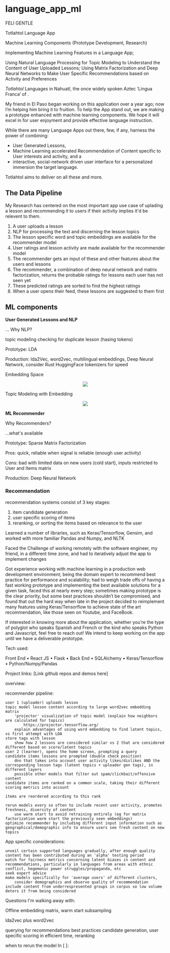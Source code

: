 # language_app_ml


FELI GENTLE

Totlahtol Language App

Machine Learning Components (Prototype Development, Research)

Implementing Machine Learning Features in a Language App;

Using Natural Language Processing for Topic Modeling to Understand the Content of User Uploaded Lessons; Using Matrix Factorization and Deep Neural Networks to Make User Specific Recommendations based on Activity and Preferences

*Totlahtol* Languages in Nahuatl, the once widely spoken Aztec ‘Lingua Franca’ of . 

My friend in El Paso began working on this application over a year ago; now I’m helping him bring it to fruition. To help the App stand out, we are making a prototype enhanced with machine learning components. We hope it will excel in for user enjoyment and  provide effective language instruction.

While there are many Language Apps out there, few, if any, harness the power of combining: 

 - User Generated Lessons, 
 - Machine Learning accelerated Recommendation of Content specific to User interests and activity, and a 
 - interactive, social-network driven user interface for a personalized immersion the target language. 
 
Totlahtol aims to deliver on all these and more.

## The Data Pipeline

My Research has centered on the most important app use case of uplading a lesson and recommending it to users if their activity implies it'd be relevent to them.

1. A user uploads a lesson
2. NLP for processing the text and discerning the lesson topics
3. The lesson specific word and topic embeddings are available for the recommender model
4. User ratings and lesson activity are made available for the recommender model
5. The recommender gets an input of these and other features about the users and lessons
6. The recommender, a combination of deep neural network and matrix factorization, returns the probable ratings for lessons each user has not seen yet
7. These predicted ratings are sorted to find the highest ratings
8. When a user opens their feed, these lessons are suggested to them first

## ML components

**User Generated Lessons and NLP**

...
Why NLP?

topic modeling
checking for duplicate lesson (hasing tokens)


Prototype: LDA

Production: lda2Vec, word2vec, multilingual embeddings, Deep Neural Network, consider Rust HuggingFace tokenizers for speed


Embedding Space

<p align="center">
  <img src=/media/overview-1-shorten2.gif></img>
</p>

Topic Modeling with Embedding

<p align="center">
  <img src=/media/topics-1-shorten2.gif></img>
</p>

            
**ML Recommender**

Why Recommenders?

...what's available

Prototype: Sparse Matrix Factorization

Pros: quick, reliable when signal is reliable (enough user activity)

Cons: bad with limited data on new users (cold start), inputs restricted to User and Items matrix

Production: Deep Neural Network

### Recommendation
recommendation systems consist of 3 key stages:

1. item candidate generation
2. user specific scoring of items
3. reranking, or sorting the items based on relevance to the user



Learned a number of libraries, such as Keras/Tensorflow, Gensim, and worked with more familiar Pandas and Numpy, and NLTK

Faced the Challenge of working remotely with the software engineer, my friend, in a different time zone, and had to iteratively adjust the app to implement changes

Got experience working with machine learning in a production web development environment; being the domain expert to recommend best practice for performance and scalability; had to weigh trade offs of having a fast working prototype and implementing the best available solutions for a given task, faced this at nearly every step; sometimes making prototype is the clear priority, but some best practices shouldn’t be compromised, and found that out the hard way when late in the project decided to reimplement many features using Keras/Tensorflow to achieve state of the art recommendation, like those seen on Youtube, and FaceBook.


If interested in knowing more about the application, whether you’re the type of polyglot who speaks Spanish and French or the kind who speaks Python and Javascript, feel free to reach out! We intend to keep working on the app until we have a deliverable prototype.



Tech used:

Front End 
• React JS
• Flask
• 
Back End 
• SQLAlchemy
• Keras/Tensorflow
• Python/Numpy/Pandas

Project links: 
[Link github repos and demos here]


overview:



recommender pipeline:

    user 1 (uploader) uploads lesson
    topic model lesson content according to large word2vec embedding matrix
        'projector' visualization of topic model (explain how neighbors are calculated for topics)
            https://projector.tensorflow.org/
        explain advantages of using word embedding to find latent topics, vs first attempt with LDA
    store tags with lesson
        show how 2 lessons are considered similar vs 2 that are considered different based on score/latent topics
    user 2 (learner), opens the home screen, prompting a query
    candidate items lessons are prompted (double check position)
        dnn that takes into account user activity likes/dislikes AND the corresponding lesson tags (latent topics + uploader gen tags), in different layers
        possible other models that filter out spam/clickbait/offensive content
    candidate items are ranked on a common scale, taking their different scoring metrics into account

    items are reordered according to this rank

    rerun models every so often to include recent user activity, promotes freshness, diversity of content
        use warm start to avoid retraining entirely (eg for matrix factorization warm start the previously seen embeddings)
    optimize recommender by including different input information such as geographical/demographic info to ensure users see fresh content on new topics

App specific considerations:

    unveil certain supported languages gradually, after enough quality content has been contributed during an 'alpha' testing period
    watch for fairness metrics concerning latent biases in content and recommendations, particularly in languages from areas with ethnic conflict, hegemonic power struggles/propaganda, etc
    seek expert advice
    make models specifically for 'average users' of different clusters,
        consider demographics and observe quality of recommendation
    include content from underrespresented groups in corpus so low volume deters it from being considered

Questions I'm walking away with:

Offline embedding matrix, warm start subsampling

lda2vec plus word2vec

querying for recommendations best practices candidate generation, user specific scoring in efficient time, reranking

when to rerun the model
In [ ]:


